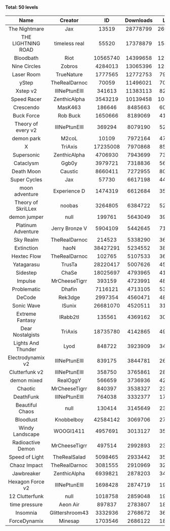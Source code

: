 #### Total: 50 levels

| Name | Creator | ID | Downloads | Likes |
|:---:|:---:|:---:|:---:|:---:|
| The Nightmare | Jax | 13519 | 28778799 | 2603151
| THE LIGHTNING ROAD | timeless real | 55520 | 17378879 | 1542862
| Bloodbath | Riot | 10565740 | 14399658 | 1272455
| Nine Circles | Zobros | 4284013 | 13065396 | 1283526
| Laser Room | TrueNature | 1777565 | 12772753 | 790498
| yStep | TheRealDarnoc | 70059 | 11496021 | 702600
| Xstep v2 | IIINePtunEIII | 341613 | 11383113 | 824239
| Speed Racer | ZenthicAlpha | 3543219 | 10139458 | 1067598
| Crescendo | MasK463 | 186646 | 8485663 | 609449
| Buck Force | Rob Buck | 1650666 | 8189069 | 412158
| Theory of every v2 | IIINePtunEIII | 369294 | 8079190 | 525449
| demon park | M2coL | 10109 | 7972164 | 477704
| X | TriAxis | 17235008 | 7970868 | 855774
| Supersonic | ZenthicAlpha | 4706930 | 7943699 | 739857
| Cataclysm | Ggb0y | 3979721 | 7318836 | 567663
| Death Moon  | Caustic | 8660411 | 7272955 | 800020
| Super Cycles | Jax | 57730 | 6617198 | 446997
| moon adventure | Experience D | 1474319 | 6612684 | 353698
| Theory of SkriLLex | noobas | 3264805 | 6384722 | 525947
| demon jumper | null | 199761 | 5643049 | 391201
| Platinum Adventure | Jerry Bronze V | 5904109 | 5442645 | 719015
| Sky Realm | TheRealDarnoc | 214523 | 5338290 | 364624
| Extinction | haoN | 38427291 | 5234552 | 382634
| Hextec Flow | TheRealDarnoc | 102765 | 5107533 | 363087
| Yatagarasu  | TrusTa | 28220417 | 5007626 | 452356
| Sidestep | ChaSe | 18025697 | 4793965 | 411571
| Impulse | MrCheeseTigrr | 393159 | 4723991 | 486913
| Problematic | Dhafin | 7116121 | 4713105 | 538017
| DeCode | Rek3dge | 2997354 | 4560471 | 483733
| Sonic Wave | lSunix | 26681070 | 4520511 | 318596
| Extreme Fantasy | IRabb2tI | 135561 | 4369162 | 301583
| Dear Nostalgists | TriAxis | 18735780 | 4142865 | 498274
| Lights And Thunder | Lyod | 848722 | 3923909 | 347314
| Electrodynamix v2 | IIINePtunEIII | 839175 | 3844781 | 261283
| Clutterfunk v2 | IIINePtunEIII | 358750 | 3765861 | 284792
| demon mixed | RealOggY | 566659 | 3736936 | 425999
| Chaotic | MrCheeseTigrr | 840397 | 3538327 | 231473
| DeathFunk | IIINePtunEIII | 764038 | 3332377 | 170985
| Beautiful Chaos | null | 130414 | 3145649 | 235085
| Bloodlust | Knobbelboy | 42584142 | 3069706 | 278663
| Windy Landscape | WOOGI1411 | 4957691 | 3013127 | 352142
| Radioactive Demon | MrCheeseTigrr | 497514 | 2992893 | 239218
| Speed of Light | TheRealSalad | 5098465 | 2933442 | 353524
| Chaoz Impact | TheRealDarnoc | 3081555 | 2910969 | 322563
| Jawbreaker | ZenthicAlpha | 6939821 | 2878203 | 340098
| Hexagon Force v2 | IIINePtunEIII | 1698428 | 2874719 | 194026
| 12 Clutterfunk | null | 1018758 | 2859048 | 194170
| time pressure | Aeon Air | 897837 | 2783807 | 187505
| Insomnia | Glittershroom43 | 3332936 | 2768672 | 361005
| ForceDynamix | Minesap | 1703546 | 2686122 | 181616
